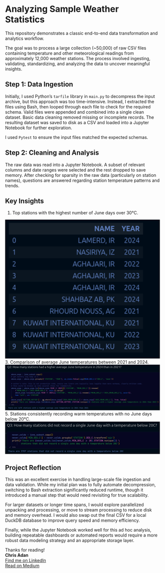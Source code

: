# Analyzing Sample Weather Statistics

This repository demonstrates a classic end-to-end data transformation and analytics workflow.  

The goal was to process a large collection (~50,000) of raw CSV files containing temperature and other meteorological readings from approximately 12,000 weather stations. The process involved ingesting, validating, standardizing, and analyzing the data to uncover meaningful insights.

## Step 1: Data Ingestion

Initially, I used Python’s `tarfile` library in `main.py` to decompress the input archive, but this approach was too time-intensive. Instead, I extracted the files using Bash, then looped through each file to check for the required schema. Valid files were appended and combined into a single clean dataset. Basic data cleaning removed missing or incomplete records. The resulting dataset was saved to disk as a CSV and loaded into a Jupyter Notebook for further exploration.  

I used `Pytest` to ensure the input files matched the expected schemas.

## Step 2: Cleaning and Analysis

The raw data was read into a Jupyter Notebook. A subset of relevant columns and date ranges were selected and the rest dropped to save memory. After checking for sparsity in the raw data (particularly on station names), questions are answered regarding station temperature patterns and trends.

## Key Insights

1. Top stations with the highest number of June days over 30°C.
  
![Top 10 Stations with Most June Days >30C](./doc/hottest_june_days.png)  
3. Comparison of average June temperatures between 2021 and 2024.  
![Number of Stations with Higher Average June Temperature, 2021 -> 2024](./doc/avg_june_temp_comparison.png)  
5. Stations consistently recording warm temperatures with no June days below 20°C.  
![Stations with No June Days <20C (2021-2024)](./doc/always_warm_stations.png)  

## Project Reflection

This was an excellent exercise in handling large-scale file ingestion and data validation. While my initial plan was to fully automate decompression, switching to Bash extraction significantly reduced runtime, though it introduced a manual step that would need revisiting for true scalability.  

For larger datasets or longer time spans, I would explore parallelized unpacking and processing, or move to stream processing to reduce disk and memory overhead. I would also swap out the final CSV for a local DuckDB database to improve query speed and memory efficiency.  

Finally, while the Jupyter Notebook worked well for this ad hoc analysis, building repeatable dashboards or automated reports would require a more robust data modeling strategy and an appropriate storage layer.  

Thanks for reading!  
**Chris Adan**  
[Find me on LinkedIn](https://www.linkedin.com/in/chrisadan/)  
[Read on Medium](https://upandtothewrite.medium.com/)
